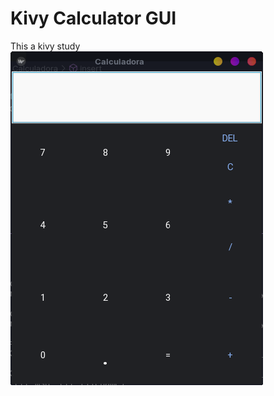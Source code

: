 # Kivy Calculator GUI 
This a kivy study 
![MyImage](https://github.com/CristinoCg/Kivy_calculator/blob/master/calc.png)
